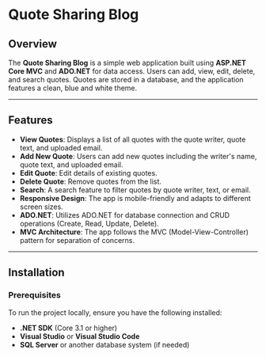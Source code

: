# **Quote Sharing Blog**

## Overview

The **Quote Sharing Blog** is a simple web application built using **ASP.NET Core MVC** and **ADO.NET** for data access. Users can add, view, edit, delete, and search quotes. Quotes are stored in a database, and the application features a clean, blue and white theme.

---

## Features

- **View Quotes**: Displays a list of all quotes with the quote writer, quote text, and uploaded email.
- **Add New Quote**: Users can add new quotes including the writer's name, quote text, and uploaded email.
- **Edit Quote**: Edit details of existing quotes.
- **Delete Quote**: Remove quotes from the list.
- **Search**: A search feature to filter quotes by quote writer, text, or email.
- **Responsive Design**: The app is mobile-friendly and adapts to different screen sizes.
- **ADO.NET**: Utilizes ADO.NET for database connection and CRUD operations (Create, Read, Update, Delete).
- **MVC Architecture**: The app follows the MVC (Model-View-Controller) pattern for separation of concerns.

---

## Installation

### Prerequisites

To run the project locally, ensure you have the following installed:

- **.NET SDK** (Core 3.1 or higher)
- **Visual Studio** or **Visual Studio Code**
- **SQL Server** or another database system (if needed)
